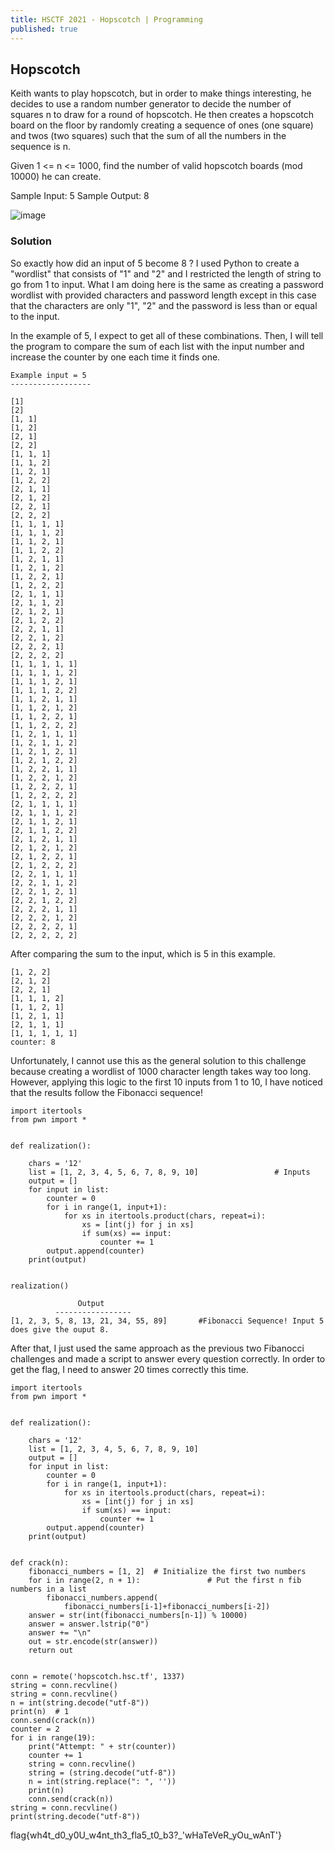 ```yaml
---
title: HSCTF 2021 - Hopscotch | Programming
published: true
---
```


## [](#header-2)Hopscotch

Keith wants to play hopscotch, but in order to make things interesting, 
he decides to use a random number generator to decide the number of squares n 
to draw for a round of hopscotch. 
He then creates a hopscotch board on the floor by randomly creating a 
sequence of ones (one square) and twos (two squares) such that 
the sum of all the numbers in the sequence is n. 

Given 1 <= n <= 1000, find the number of valid hopscotch boards (mod 10000) 
he can create.

Sample Input: 5 Sample Output: 8

![image](https://user-images.githubusercontent.com/81070073/122608968-08d43800-d032-11eb-97b6-e7490fb25eb7.png)

### [](#header-3)Solution

So exactly how did an input of 5 become 8 ? I used Python to create a "wordlist" that consists of "1" and "2" and I restricted the length of string to go from 1 to input. What I am doing here is the same as creating a password wordlist with provided characters and password length except in this case that the characters are only "1", "2" and the password is less than or equal to the input.

In the example of 5, I expect to get all of these combinations. Then, I will tell the program to compare the sum of each list with the input number and increase the counter by one each time it finds one.
```
Example input = 5
------------------

[1]
[2]
[1, 1]
[1, 2]
[2, 1]
[2, 2]
[1, 1, 1]
[1, 1, 2]
[1, 2, 1]
[1, 2, 2]
[2, 1, 1]
[2, 1, 2]
[2, 2, 1]
[2, 2, 2]
[1, 1, 1, 1]
[1, 1, 1, 2]
[1, 1, 2, 1]
[1, 1, 2, 2]
[1, 2, 1, 1]
[1, 2, 1, 2]
[1, 2, 2, 1]
[1, 2, 2, 2]
[2, 1, 1, 1]
[2, 1, 1, 2]
[2, 1, 2, 1]
[2, 1, 2, 2]
[2, 2, 1, 1]
[2, 2, 1, 2]
[2, 2, 2, 1]
[2, 2, 2, 2]
[1, 1, 1, 1, 1]
[1, 1, 1, 1, 2]
[1, 1, 1, 2, 1]
[1, 1, 1, 2, 2]
[1, 1, 2, 1, 1]
[1, 1, 2, 1, 2]
[1, 1, 2, 2, 1]
[1, 1, 2, 2, 2]
[1, 2, 1, 1, 1]
[1, 2, 1, 1, 2]
[1, 2, 1, 2, 1]
[1, 2, 1, 2, 2]
[1, 2, 2, 1, 1]
[1, 2, 2, 1, 2]
[1, 2, 2, 2, 1]
[1, 2, 2, 2, 2]
[2, 1, 1, 1, 1]
[2, 1, 1, 1, 2]
[2, 1, 1, 2, 1]
[2, 1, 1, 2, 2]
[2, 1, 2, 1, 1]
[2, 1, 2, 1, 2]
[2, 1, 2, 2, 1]
[2, 1, 2, 2, 2]
[2, 2, 1, 1, 1]
[2, 2, 1, 1, 2]
[2, 2, 1, 2, 1]
[2, 2, 1, 2, 2]
[2, 2, 2, 1, 1]
[2, 2, 2, 1, 2]
[2, 2, 2, 2, 1]
[2, 2, 2, 2, 2]
```

After comparing the sum to the input, which is 5 in this example.

```
[1, 2, 2]
[2, 1, 2]
[2, 2, 1]
[1, 1, 1, 2]
[1, 1, 2, 1]
[1, 2, 1, 1]
[2, 1, 1, 1]
[1, 1, 1, 1, 1]
counter: 8
```
Unfortunately, I cannot use this as the general solution to this challenge because creating a wordlist of 1000 character length takes way too long. However, applying this logic to the first 10 inputs from 1 to 10, I have noticed that the results follow the Fibonacci sequence!

```
import itertools
from pwn import *


def realization():

    chars = '12'
    list = [1, 2, 3, 4, 5, 6, 7, 8, 9, 10]                 # Inputs
    output = []
    for input in list:
        counter = 0
        for i in range(1, input+1):
            for xs in itertools.product(chars, repeat=i):
                xs = [int(j) for j in xs]
                if sum(xs) == input:
                    counter += 1
        output.append(counter)
    print(output)


realization()

               Output
          -----------------
[1, 2, 3, 5, 8, 13, 21, 34, 55, 89]       #Fibonacci Sequence! Input 5 does give the ouput 8.
```

After that, I just used the same approach as the previous two Fibanocci challenges and made a script to answer every question correctly. In order to get the flag, I need to answer 20 times correctly this time.

```
import itertools
from pwn import *


def realization():

    chars = '12'
    list = [1, 2, 3, 4, 5, 6, 7, 8, 9, 10]
    output = []
    for input in list:
        counter = 0
        for i in range(1, input+1):
            for xs in itertools.product(chars, repeat=i):
                xs = [int(j) for j in xs]
                if sum(xs) == input:
                    counter += 1
        output.append(counter)
    print(output)


def crack(n):
    fibonacci_numbers = [1, 2]  # Initialize the first two numbers
    for i in range(2, n + 1):               # Put the first n fib numbers in a list
        fibonacci_numbers.append(
            fibonacci_numbers[i-1]+fibonacci_numbers[i-2])
    answer = str(int(fibonacci_numbers[n-1]) % 10000)
    answer = answer.lstrip("0")
    answer += "\n"
    out = str.encode(str(answer))
    return out


conn = remote('hopscotch.hsc.tf', 1337)
string = conn.recvline()
string = conn.recvline()
n = int(string.decode("utf-8"))
print(n)  # 1
conn.send(crack(n))
counter = 2
for i in range(19):
    print("Attempt: " + str(counter))
    counter += 1
    string = conn.recvline()
    string = (string.decode("utf-8"))
    n = int(string.replace(": ", ''))
    print(n)
    conn.send(crack(n))
string = conn.recvline()
print(string.decode("utf-8"))

```
flag{wh4t_d0_y0U_w4nt_th3_fla5_t0_b3?_'wHaTeVeR_yOu_wAnT'}



